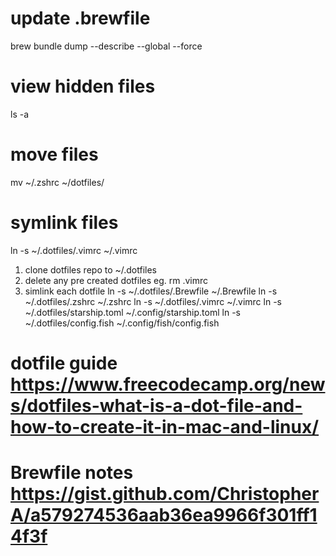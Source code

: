# update .brewfile
brew bundle dump --describe --global --force

# view hidden files
ls -a

# move files
mv ~/.zshrc ~/dotfiles/

# symlink files
ln -s ~/.dotfiles/.vimrc  ~/.vimrc

1. clone dotfiles repo to ~/.dotfiles
2. delete any pre created dotfiles eg. rm .vimrc
3. simlink each dotfile
    ln -s ~/.dotfiles/.Brewfile ~/.Brewfile
    ln -s ~/.dotfiles/.zshrc ~/.zshrc
    ln -s ~/.dotfiles/.vimrc ~/.vimrc
    ln -s ~/.dotfiles/starship.toml ~/.config/starship.toml
    ln -s ~/.dotfiles/config.fish ~/.config/fish/config.fish


# dotfile guide https://www.freecodecamp.org/news/dotfiles-what-is-a-dot-file-and-how-to-create-it-in-mac-and-linux/
# Brewfile notes https://gist.github.com/ChristopherA/a579274536aab36ea9966f301ff14f3f
